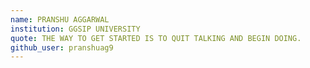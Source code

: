 ```yaml
---
name: PRANSHU AGGARWAL
institution: GGSIP UNIVERSITY
quote: THE WAY TO GET STARTED IS TO QUIT TALKING AND BEGIN DOING.
github_user: pranshuag9
---
```

